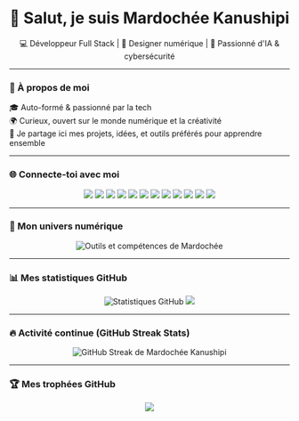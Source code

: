 <h1 align="center">👋 Salut, je suis Mardochée Kanushipi</h1>

<p align="center">💻 Développeur Full Stack | 🎨 Designer numérique | 🔐 Passionné d'IA & cybersécurité</p>

---

### 🌟 À propos de moi

🎓 Auto-formé & passionné par la tech  
🌍 Curieux, ouvert sur le monde numérique et la créativité  
🚀 Je partage ici mes projets, idées, et outils préférés pour apprendre ensemble

---

### 🌐 Connecte-toi avec moi

<p align="center">
  <a href="https://youtube.com/@mardochee_kanushipi"><img src="https://img.shields.io/badge/YouTube-%23FF0000.svg?&style=for-the-badge&logo=youtube&logoColor=white" /></a>
  <a href="https://www.facebook.com/share/1BnUmcyxck/"><img src="https://img.shields.io/badge/Facebook-1877F2.svg?&style=for-the-badge&logo=facebook&logoColor=white" /></a>
  <a href="https://www.instagram.com/mardochee_kanushipi"><img src="https://img.shields.io/badge/Instagram-%23E4405F.svg?&style=for-the-badge&logo=instagram&logoColor=white" /></a>
  <a href="https://www.threads.net/@mardochee_kanushipi"><img src="https://img.shields.io/badge/Threads-000000.svg?&style=for-the-badge&logo=threads&logoColor=white" /></a>
  <a href="https://x.com/mardochee_X"><img src="https://img.shields.io/badge/X-%2318171A.svg?&style=for-the-badge&logo=x&logoColor=white" /></a>
  <a href="https://www.tiktok.com/@mardochee_kanushipi"><img src="https://img.shields.io/badge/TikTok-010101.svg?&style=for-the-badge&logo=tiktok&logoColor=white" /></a>
  <a href="https://wa.me/243893630482"><img src="https://img.shields.io/badge/WhatsApp-25D366.svg?&style=for-the-badge&logo=whatsapp&logoColor=white" /></a>
  <a href="https://t.me/mardochee_kanushipi"><img src="https://img.shields.io/badge/Telegram-2CA5E0?style=for-the-badge&logo=telegram&logoColor=white" /></a>
  <a href="https://www.snapchat.com/add/snap_mardochee"><img src="https://img.shields.io/badge/Snapchat-FFFC00.svg?&style=for-the-badge&logo=snapchat&logoColor=black" /></a>
  <a href="https://pin.it/5AXX1zpcg"><img src="https://img.shields.io/badge/Pinterest-BD081C.svg?&style=for-the-badge&logo=pinterest&logoColor=white" /></a>
  <a href="https://linktr.ee/mardocheekanushipi"><img src="https://img.shields.io/badge/Linktree-39E09B?style=for-the-badge&logo=linktree&logoColor=white" /></a>
  <a href="https://linkedin.com/in/mardochee-kanushipi"><img src="https://img.shields.io/badge/LinkedIn-%230077B5.svg?&style=for-the-badge&logo=linkedin&logoColor=white" /></a>
</p>

---

### 🧩 Mon univers numérique

<p align="center">
  <img src="https://skillicons.dev/icons?i=vscode,visualstudio,pycharm,replit,notion,postman,figma,xd,photoshop,illustrator,aftereffects,canva,blender,docker,kubernetes,vercel,nginx,aws,azure,cloudflare,linux,ubuntu,powershell,bash,git,github,gitlab,stackoverflow,linkedin,html,css,js,ts,php,python,java,dart,c,cpp,ruby,go,rust,r,swift,kotlin,perl,sql,mysql,sqlite,mongodb,postgresql,firebase,graphql,prisma,flutter,android,react,nextjs,vue,angular,express,flask,django,laravel,sass,tailwind,bootstrap,vite,pytorch,tensorflow,opencv,nmap,wireshark,metasploit,openssl,terraform,vault,zellij,tryhackme,ansible,htop" alt="Outils et compétences de Mardochée" />
</p>

---

### 📊 Mes statistiques GitHub

<p align="center">
  <img src="https://github-readme-stats.vercel.app/api?username=Mardochee-Kanushipi&show_icons=true&theme=radical" alt="Statistiques GitHub" />
  <img src="https://github-readme-stats.vercel.app/api/top-langs/?username=Mardochee-Kanushipi&layout=compact&theme=radical&hide_border=true" />
</p>

---

### 🔥 Activité continue (GitHub Streak Stats)

<p align="center">
  <img src="https://streak-stats.demolab.com/?user=Mardochee-Kanushipi&theme=radical&hide_border=true&date_format=j%20M%5B%20Y%5D" alt="GitHub Streak de Mardochée Kanushipi" />
</p>

---

### 🏆 Mes trophées GitHub

<p align="center">
  <img src="https://github-profile-trophy.vercel.app/?username=Mardochee-Kanushipi&theme=darkhub&margin-w=15&no-frame=true&no-bg=true" />
</p>
